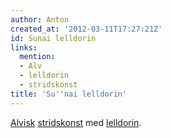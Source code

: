 ```yaml
---
author: Anton
created_at: '2012-03-11T17:27:21Z'
id: Sunai lelldorin
links:
  mention:
  - Alv
  - lelldorin
  - stridskonst
title: 'Su''nai lelldorin'
---
```


[Alvisk][] [stridskonst] med [lelldorin].

  [Alvisk]: Alv
  [stridskonst]: stridskonst
  [lelldorin]: lelldorin
